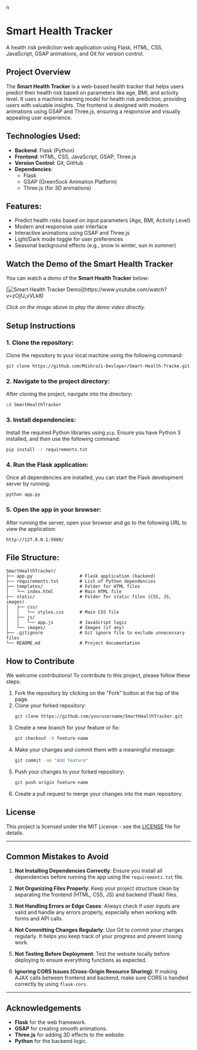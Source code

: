 n
# Smart Health Tracker

A health risk prediction web application using Flask, HTML, CSS, JavaScript, GSAP animations, and Git for version control.

## Project Overview

The **Smart Health Tracker** is a web-based health tracker that helps users predict their health risk based on parameters like age, BMI, and activity level. It uses a machine learning model for health risk prediction, providing users with valuable insights. The frontend is designed with modern animations using GSAP and Three.js, ensuring a responsive and visually appealing user experience.

## Technologies Used:
- **Backend**: Flask (Python)
- **Frontend**: HTML, CSS, JavaScript, GSAP, Three.js
- **Version Control**: Git, GitHub
- **Dependencies**:
  - Flask
  - GSAP (GreenSock Animation Platform)
  - Three.js (for 3D animations)

## Features:
- Predict health risks based on input parameters (Age, BMI, Activity Level)
- Modern and responsive user interface
- Interactive animations using GSAP and Three.js
- Light/Dark mode toggle for user preferences
- Seasonal background effects (e.g., snow in winter, sun in summer)

## Watch the Demo of the Smart Health Tracker

You can watch a demo of the **Smart Health Tracker** below:

[![Smart Health Tracker Demo]([https://img.youtube.com/vi/zOjfJ_vVLk8/0.jpg](https://github.com/MishraJi-Devloper/Smart-Health-Tracker/blob/main/Screenshot%202025-02-28%20020250.png))](https://www.youtube.com/watch?v=zOjfJ_vVLk8)

*Click on the image above to play the demo video directly.*

## Setup Instructions

### 1. Clone the repository:
Clone the repository to your local machine using the following command:

```bash
git clone https://github.com/MishraJi-Devloper/Smart-Health-Tracke.git
```

### 2. Navigate to the project directory:
After cloning the project, navigate into the directory:

```bash
cd SmartHealthTracker
```

### 3. Install dependencies:
Install the required Python libraries using `pip`. Ensure you have Python 3 installed, and then use the following command:

```bash
pip install -r requirements.txt
```

### 4. Run the Flask application:
Once all dependencies are installed, you can start the Flask development server by running:

```bash
python app.py
```

### 5. Open the app in your browser:
After running the server, open your browser and go to the following URL to view the application:

```
http://127.0.0.1:5000/
```

## File Structure:
```
SmartHealthTracker/
├── app.py                  # Flask application (backend)
├── requirements.txt        # List of Python dependencies
├── templates/              # Folder for HTML files
│   └── index.html          # Main HTML file
├── static/                 # Folder for static files (CSS, JS, images)
│   ├── css/
│   │   └── styles.css      # Main CSS file
│   ├── js/
│   │   └── app.js          # JavaScript logic
│   └── images/             # Images (if any)
├── .gitignore              # Git ignore file to exclude unnecessary files
└── README.md               # Project documentation
```

## How to Contribute

We welcome contributions! To contribute to this project, please follow these steps:
1. Fork the repository by clicking on the "Fork" button at the top of the page.
2. Clone your forked repository:
   ```bash
   git clone https://github.com/yourusername/SmartHealthTracker.git
   ```
3. Create a new branch for your feature or fix:
   ```bash
   git checkout -b feature-name
   ```
4. Make your changes and commit them with a meaningful message:
   ```bash
   git commit -am "Add feature"
   ```
5. Push your changes to your forked repository:
   ```bash
   git push origin feature-name
   ```
6. Create a pull request to merge your changes into the main repository.

## License

This project is licensed under the MIT License - see the [LICENSE](LICENSE) file for details.


---

## Common Mistakes to Avoid

1. **Not Installing Dependencies Correctly**:
   Ensure you install all dependencies before running the app using the `requirements.txt` file.

2. **Not Organizing Files Properly**:
   Keep your project structure clean by separating the frontend (HTML, CSS, JS) and backend (Flask) files.

3. **Not Handling Errors or Edge Cases**:
   Always check if user inputs are valid and handle any errors properly, especially when working with forms and API calls.

4. **Not Committing Changes Regularly**:
   Use Git to commit your changes regularly. It helps you keep track of your progress and prevent losing work.

5. **Not Testing Before Deployment**:
   Test the website locally before deploying to ensure everything functions as expected.

6. **Ignoring CORS Issues (Cross-Origin Resource Sharing)**:
   If making AJAX calls between frontend and backend, make sure CORS is handled correctly by using `flask-cors`.

---

## Acknowledgements

- **Flask** for the web framework.
- **GSAP** for creating smooth animations.
- **Three.js** for adding 3D effects to the website.
- **Python** for the backend logic.
```



